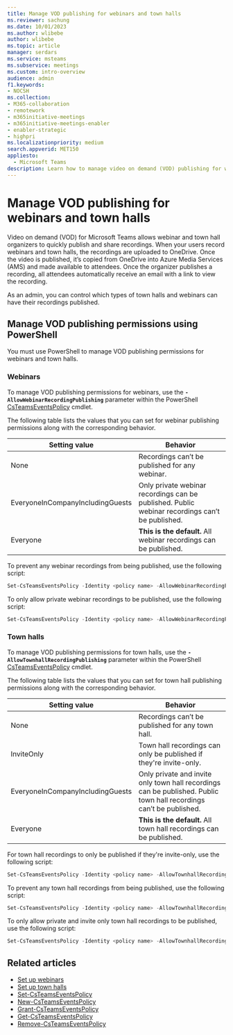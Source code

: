 ```yaml
---
title: Manage VOD publishing for webinars and town halls
ms.reviewer: sachung
ms.date: 10/01/2023
ms.author: wlibebe
author: wlibebe
ms.topic: article
manager: serdars
ms.service: msteams
ms.subservice: meetings
ms.custom: intro-overview
audience: admin
f1.keywords:
- NOCSH
ms.collection: 
- M365-collaboration
- remotework
- m365initiative-meetings
- m365initiative-meetings-enabler
- enabler-strategic
- highpri
ms.localizationpriority: medium
search.appverid: MET150
appliesto: 
  - Microsoft Teams
description: Learn how to manage video on demand (VOD) publishing for webinars and town halls in Microsoft Teams.
---
```


# Manage VOD publishing for webinars and town halls

Video on demand (VOD) for Microsoft Teams allows webinar and town hall organizers to quickly publish and share recordings. When your users record webinars and town halls, the recordings are uploaded to OneDrive. Once the video is published, it’s copied from OneDrive into Azure Media Services (AMS) and made available to attendees. Once the organizer publishes a recording, all attendees automatically receive an email with a link to view the recording.

As an admin, you can control which types of town halls and webinars can have their recordings published.

## Manage VOD publishing permissions using PowerShell

You  must use PowerShell to manage VOD publishing permissions for webinars and town halls.

### Webinars

To manage VOD publishing permissions for webinars, use the **`-AllowWebinarRecordingPublishing`** parameter within the PowerShell [CsTeamsEventsPolicy](/powershell/module/teams/set-csteamseventspolicy) cmdlet.

The following table lists the values that you can set for webinar publishing permissions along with the corresponding behavior.

|Setting value| Behavior|
|---------|---------------|
|None| Recordings can’t be published for any webinar. |
|EveryoneInCompanyIncludingGuests| Only private webinar recordings can be published. Public webinar recordings can’t be published.|
|Everyone| **This is the default.** All webinar recordings can be published.|

To prevent any webinar recordings from being published, use the following script:

```powershell
Set-CsTeamsEventsPolicy -Identity <policy name> -AllowWebinarRecordingPublishing None
```

To only allow private webinar recordings to be published, use the following script:

```powershell
Set-CsTeamsEventsPolicy -Identity <policy name> -AllowWebinarRecordingPublishing EveryoneInCompanyIncludingGuests
```

### Town halls

To manage VOD publishing permissions for town halls, use the **`-AllowTownhallRecordingPublishing`** parameter within the PowerShell [CsTeamsEventsPolicy](/powershell/module/teams/set-csteamseventspolicy) cmdlet.

The following table lists the values that you can set for town hall publishing permissions along with the corresponding behavior.

|Setting value| Behavior|
|---------|---------------|
|None| Recordings can’t be published for any town hall. |
|InviteOnly| Town hall recordings can only be published if they're invite-only.|
|EveryoneInCompanyIncludingGuests| Only private and invite only town hall recordings can be published. Public town hall recordings can’t be published.|
|Everyone| **This is the default.** All town hall recordings can be published.|

For town hall recordings to only be published if they're invite-only, use the following script:

```powershell
Set-CsTeamsEventsPolicy -Identity <policy name> -AllowTownhallRecordingPublishing InviteOnly
```

To prevent any town hall recordings from being published, use the following script:

```powershell
Set-CsTeamsEventsPolicy -Identity <policy name> -AllowTownhallRecordingPublishing None
```

To only allow private and invite only town hall recordings to be published, use the following script:

```powershell
Set-CsTeamsEventsPolicy -Identity <policy name> -AllowTownhallRecordingPublishing EveryoneInCompanyIncludingGuests
```

## Related articles

- [Set up webinars](set-up-webinars.md)
- [Set up town halls](set-up-town-halls.md)
- [Set-CsTeamsEventsPolicy](/powershell/module/teams/set-csteamseventspolicy)
- [New-CsTeamsEventsPolicy](/powershell/module/teams/new-csteamseventspolicy)
- [Grant-CsTeamsEventsPolicy](/powershell/module/teams/grant-csteamseventspolicy)
- [Get-CsTeamsEventsPolicy](/powershell/module/teams/get-csteamseventspolicy)
- [Remove-CsTeamsEventsPolicy](/powershell/module/teams/remove-csteamseventspolicy)